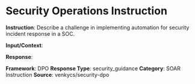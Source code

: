 # Security Operations Instruction

**Instruction**: Describe a challenge in implementing automation for security incident response in a SOC.

**Input/Context**: 

**Response**: 

**Framework**: DPO
**Response Type**: security_guidance
**Category**: SOAR Instruction
**Source**: venkycs/security-dpo
